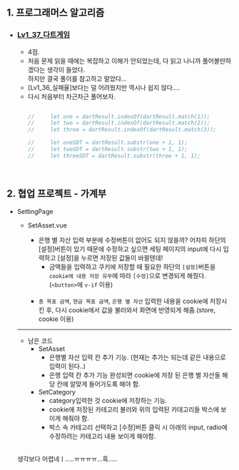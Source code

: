 ## 1. 프로그래머스 알고리즘
- ### [Lv1_37_다트게임](https://github.com/EunJaePark/algorithm/blob/master/Lv1_37_%EB%8B%A4%ED%8A%B8%EA%B2%8C%EC%9E%84.md)

  - 4점.
  - 처음 문제 읽을 때에는 복잡하고 이해가 안되었는데, 다 읽고 나니까 풀어볼만하겠다는 생각이 들었다.   
     하지만 결국 풀이를 참고하고 말았다...
  - [Lv1_36_실패율]보다는 덜 어려웠지만 역시나 쉽지 않다....
  - 다시 처음부터 차근차근 풀어보자.
    ```javascript
        
    //     let one = dartResult.indexOf(dartResult.match(1));
    //     let two = dartResult.indexOf(dartResult.match(2));
    //     let three = dartResult.indexOf(dartResult.match(3));

    //     let oneSDT = dartResult.substr(one + 1, 1);
    //     let twoSDT = dartResult.substr(two + 1, 1);
    //     let threeSDT = dartResult.substr(three + 1, 1);
    ```

<br/>

## 2. 협업 프로젝트 - 가계부
- SettingPage

  - SetAsset.vue
    - 은행 별 자산 입력 부분에 수정버튼이 없어도 되지 않을까? 어차피 하단의 [설정]버튼이 있기 때문에 수정하고 싶으면 세팅 페이지의 input에 다시 입력하고 [설정]을 누르면 저장된 값들이 바뀔텐데!
      - 금액들을 입력하고 쿠키에 저장할 때 필요한 하단의 `[설정]`버튼을 `cookie에 내용 저장 유무`에 따라 `[수정]`으로 변경되게 해줬다. (`<button>`에 `v-if` 이용) 
    <br/>

    - `총 목표 금액`, `현금 목표 금액`, `은행 별 자산` 입력한 내용을 cookie에 저장시킨 후, 다시 cookie에서 값을 불러와서 화면에 반영되게 해줌.(store, cookie 이용)
    
  ***
  
  - 남은 코드
    - SetAsset
      - 은행별 자산 입력 칸 추가 기능. (현재는 추가는 되는데 같은 내용으로 입력이 된다..)
      - 은행 입력 칸 추가 기능 완성되면 cookie에 저장 된 은행 별 자산들 해당 칸에 알맞게 들어가도록 해야 함.
    - SetCategory
      - category입력한 것 cookie에 저장하는 기능.
      - cookie에 저장된 카테고리 불러와 위의 입력된 카데고리들 박스에 보이게 해줘야 함.
      - 박스 속 카테고리 선택하고 [수정]버튼 클릭 시 아래의 input, radio에 수정하려는 카테고리 내용 보이게 해야함.
      
      
  <br/>
  
  생각보다 어렵네ㅣ.....ㅠㅠㅠㅠ...흑.....

